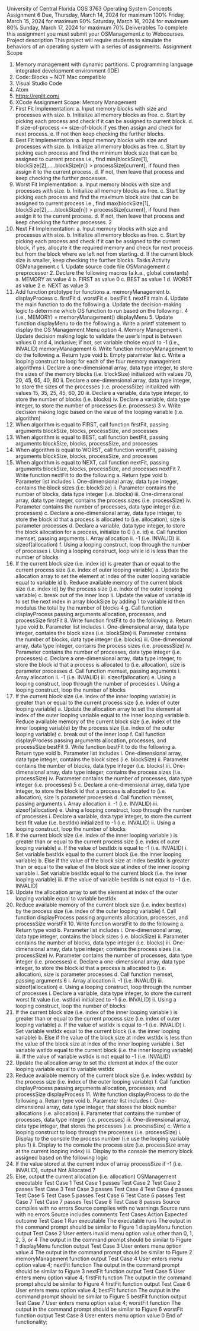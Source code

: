 University of Central Florida
CGS 3763 Operating System Concepts
Assignment 6
Due, Thursday, March 14, 2024 for maximum 100%
Friday, March 15, 2024 for maximum 90%
Saturday, March 16, 2024 for maximum 80%
Sunday, March 17, 2024 for maximum 70%
Deliverables
To complete this assignment you must submit your OSManagement.c to Webcourses.
Project description
This project will require students to simulate the behaviors of an operating system with a series of
assignments.
Assignment Scope
1. Memory management with dynamic partitions.
C programming language integrated development environment (IDE)
1. Code::Blocks ~ NOT Mac compatible
2. Visual Studio Code
3. Atom
4. https://replit.com/
5. XCode
Assignment Scope: Memory Management
1. First Fit Implementation:
a. Input memory blocks with size and processes with size.
b. Initialize all memory blocks as free.
c. Start by picking each process and check if it can be assigned to current block.
d. If size-of-process <= size-of-block if yes then assign and check for next process.
e. If not then keep checking the further blocks.
2. Best Fit Implementation:
a. Input memory blocks with size and processes with size.
b. Initialize all memory blocks as free.
c. Start by picking each process and find the minimum block size that can be assigned to
current process i.e., find min(blockSize[1], blockSize[2],.....blockSize[n]) >
processSize[current], if found then assign it to the current process.
d. If not, then leave that process and keep checking the further processes.
3. Worst Fit Implementation:
a. Input memory blocks with size and processes with size.
b. Initialize all memory blocks as free.
c. Start by picking each process and find the maximum block size that can be assigned to
current process i.e., find max(blockSize[1], blockSize[2],.....blockSize[n]) >
processSize[current], if found then assign it to the current process.
d. If not, then leave that process and keep checking the further processes.
2
4. Next Fit Implementation:
a. Input memory blocks with size and processes with size.
b. Initialize all memory blocks as free.
c. Start by picking each process and check if it can be assigned to the current block, if yes,
allocate it the required memory and check for next process but from the block where we
left not from starting.
d. If the current block size is smaller, keep checking the further blocks.
Tasks
Activity
OSManagement.c 1. Update source code file OSManagement.c
preprocessor 2. Declare the following macros (a.k.a., global constants)
a. MEMORY as value 4
b. FIRST as value 0
c. BEST as value 1
d. WORST as value 2
e. NEXT as value 3
3. Add function prototype for functions
a. memoryManagement
b. displayProcess
c. firstFit
d. worstFit
e. bestFit
f. nextFit
main 4. Update the main function to do the following
a. Update the decision-making logic to determine which OS function to
run based on the following
i. 4 (i.e., MEMORY) = memoryManagement()
displayMenu 5. Update function displayMenu to do the following
a. Write a printf statement to display the OS Management Menu option 4.
Memory Management
i. Update decision making logic to validate the user’s input is
between values 0 and 4, inclusive; if not, set variable choice
equal to -1 (i.e., INVALID)
memoryManagement 6. Write function memoryManagement to do the following
a. Return type void
b. Empty parameter list
c. Write a looping construct to loop for each of the four memory
management algorithms
i. Declare a one-dimensional array, data type integer, to store the
sizes of the memory blocks (i.e. blockSize) initialized with
values 70, 20, 45, 65, 40, 80
ii. Declare a one-dimensional array, data type integer, to store the
sizes of the processes (i.e. processSize) initialized with values
15, 35, 25, 45, 60, 20
iii. Declare a variable, data type integer, to store the number of
blocks (i.e. blocks)
iv. Declare a variable, data type integer, to store the number of
processes (i.e. processes)
3
v. Write decision making logic based on the value of the looping
variable (i.e. algorithm)
1. When algorithm is equal to FIRST, call function
firstFit, passing arguments blockSize, blocks,
processSize, and processes
2. When algorithm is equal to BEST, call function
bestFit, passing arguments blockSize, blocks,
processSize, and processes
3. When algorithm is equal to WORST, call function
worstFit, passing arguments blockSize, blocks,
processSize, and processes
4. When algorithm is equal to NEXT, call function
nextFit, passing arguments blockSize, blocks,
processSize, and processes
nextFit 7. Write function nextFit to do the following
a. Return type void
b. Parameter list includes
i. One-dimensional array, data type integer, contains the block
sizes (i.e. blockSize)
ii. Parameter contains the number of blocks, data type integer (i.e.
blocks)
iii. One-dimensional array, data type integer, contains the process
sizes (i.e. processSize)
iv. Parameter contains the number of processes, data type integer
(i.e. processes)
c. Declare a one-dimensional array, data type integer, to store the block id
that a process is allocated to (i.e. allocation), size is parameter
processes
d. Declare a variable, data type integer, to store the block allocation for a
process, initialize to 0 (i.e. id)
e. Call function memset, passing arguments
i. Array allocation
ii. -1 (i.e. INVALID)
iii. sizeof(allocation)
f. Using a looping construct, loop through the number of processes
i. Using a looping construct, loop while id is less than the number
of blocks
1. If the current block size (i.e. index id) is greater than or
equal to the current process size (i.e. index of outer
looping variable)
a. Update the allocation array to set the element
at index of the outer looping variable equal to
variable id
b. Reduce available memory of the current block
size (i.e. index id) by the process size (i.e.
index of the outer looping variable)
c. break out of the inner loop
ii. Update the value of variable id to set the next index in array
blockSize by adding 1 to variable id then modulus the total by
the number of blocks
4
g. Call function displayProcess passing arguments allocation, processes,
and processSize
firstFit 8. Write function firstFit to do the following
a. Return type void
b. Parameter list includes
i. One-dimensional array, data type integer, contains the block
sizes (i.e. blockSize)
ii. Parameter contains the number of blocks, data type integer (i.e.
blocks)
iii. One-dimensional array, data type integer, contains the process
sizes (i.e. processSize)
iv. Parameter contains the number of processes, data type integer
(i.e. processes)
c. Declare a one-dimensional array, data type integer, to store the block id
that a process is allocated to (i.e. allocation), size is parameter
processes
d. Call function memset, passing arguments
i. Array allocation
ii. -1 (i.e. INVALID)
iii. sizeof(allocation)
e. Using a looping construct, loop through the number of processes
i. Using a looping construct, loop the number of blocks
1. If the current block size (i.e. index of the inner looping
variable) is greater than or equal to the current process
size (i.e. index of outer looping variable)
a. Update the allocation array to set the element
at index of the outer looping variable equal to
the inner looping variable
b. Reduce available memory of the current block
size (i.e. index of the inner looping variable) by
the process size (i.e. index of the outer looping
variable)
c. break out of the inner loop
f. Call function displayProcess passing arguments allocation, processes,
and processSize
bestFit 9. Write function bestFit to do the following
a. Return type void
b. Parameter list includes
i. One-dimensional array, data type integer, contains the block
sizes (i.e. blockSize)
ii. Parameter contains the number of blocks, data type integer (i.e.
blocks)
iii. One-dimensional array, data type integer, contains the process
sizes (i.e. processSize)
iv. Parameter contains the number of processes, data type integer
(i.e. processes)
5
c. Declare a one-dimensional array, data type integer, to store the block id
that a process is allocated to (i.e. allocation), size is parameter
processes
d. Call function memset, passing arguments
i. Array allocation
ii. -1 (i.e. INVALID)
iii. sizeof(allocation)
e. Using a looping construct, loop through the number of processes
i. Declare a variable, data type integer, to store the current best fit
value (i.e. bestIdx) initialized to -1 (i.e. INVALID)
ii. Using a looping construct, loop the number of blocks
1. If the current block size (i.e. index of the inner looping
variable ) is greater than or equal to the current process
size (i.e. index of outer looping variable)
a. If the value of bestIdx is equal to -1 (i.e.
INVALID)
i. Set variable bestIdx equal to the
current block (i.e. the inner looping
variable)
b. Else if the value of the block size at index
bestIdx is greater than or equal to the value of
the block size at index of the inner looping
variable
i. Set variable bestIdx equal to the
current block (i.e. the inner looping
variable)
iii. If the value of variable bestIdx is not equal to -1 (i.e.
INVALID)
1. Update the allocation array to set the element at index
of the outer looping variable equal to variable bestIdx
2. Reduce available memory of the current block size (i.e.
index bestIdx) by the process size (i.e. index of the
outer looping variable)
f. Call function displayProcess passing arguments allocation, processes,
and processSize
worstFit 10. Write function worstFit to do the following
a. Return type void
b. Parameter list includes
i. One-dimensional array, data type integer, contains the block
sizes (i.e. blockSize)
ii. Parameter contains the number of blocks, data type integer (i.e.
blocks)
iii. One-dimensional array, data type integer, contains the process
sizes (i.e. processSize)
iv. Parameter contains the number of processes, data type integer
(i.e. processes)
c. Declare a one-dimensional array, data type integer, to store the block id
that a process is allocated to (i.e. allocation), size is parameter
processes
d. Call function memset, passing arguments
6
i. Array allocation
ii. -1 (i.e. INVALID)
iii. sizeof(allocation)
e. Using a looping construct, loop through the number of processes
i. Declare a variable, data type integer, to store the current worst
fit value (i.e. wstIdx) initialized to -1 (i.e. INVALID)
ii. Using a looping construct, loop the number of blocks
1. If the current block size (i.e. index of the inner looping
variable ) is greater than or equal to the current process
size (i.e. index of outer looping variable)
a. If the value of wstIdx is equal to -1 (i.e.
INVALID)
i. Set variable wstIdx equal to the
current block (i.e. the inner looping
variable)
b. Else if the value of the block size at index
wstIdx is less than the value of the block size
at index of the inner looping variable
i. Set variable wstIdx equal to the
current block (i.e. the inner looping
variable)
iii. If the value of variable wstIdx is not equal to -1 (i.e.
INVALID)
1. Update the allocation array to set the element at index
of the outer looping variable equal to variable wstIdx
2. Reduce available memory of the current block size (i.e.
index wstIdx) by the process size (i.e. index of the
outer looping variable)
f. Call function displayProcess passing arguments allocation, processes,
and processSize
displayProcess 11. Write function displayProcess to do the following
a. Return type void
b. Parameter list includes
i. One-dimensional array, data type integer, that stores the block
number allocations (i.e. allocation)
ii. Parameter that contains the number of processes, data type
integer (i.e. processes)
iii. One-dimensional array, data type integer, that stores the
processes (i.e. processSize)
c. Write a looping construct to loop through the processes (i.e.
processSize)
i. Display to the console the process number (i.e use the looping
variable plus 1)
ii. Display to the console the process size (i.e. processSize array
at the current looping index)
iii. Display to the console the memory block assigned based on the
following logic
1. If the value stored at the current index of array
processSize if -1 (i.e. INVALID), output Not
Allocated
7
2. Else, output the current allocation (i.e. allocation)
OSManagement executable
Test Case 1 Test Case 1 passes
Test Case 2 Test Case 2 passes
Test Case 3 Test Case 3 passes
Test Case 4 Test Case 4 passes
Test Case 5 Test Case 5 passes
Test Case 6 Test Case 6 passes
Test Case 7 Test Case 7 passes
Test Case 8 Test Case 8 passes
Source compiles with no errors
Source compiles with no warnings
Source runs with no errors
Source includes comments
Test Cases
Action Expected outcome
Test Case 1 Run executable The executable runs
The output in the command prompt should be similar
to Figure 1 displayMenu function output
Test Case 2 User enters invalid menu option
value other than 0, 1, 2, 3, or 4
The output in the command prompt should be similar
to Figure 1 displayMenu function output
Test Case 3 User enters menu option value 4 The output in the command prompt should be similar
to Figure 2 memoryManagement function output
Test Case 4 User enters menu option value 4;
nextFit function
The output in the command prompt should be similar
to Figure 3 nextFit function output
Test Case 5 User enters menu option value 4;
firstFit function
The output in the command prompt should be similar
to Figure 4 firstFit function output
Test Case 6 User enters menu option value 4;
bestFit function
The output in the command prompt should be similar
to Figure 5 bestFit function output
Test Case 7 User enters menu option value 4;
worstFit function
The output in the command prompt should be similar
to Figure 6 worstFit function output
Test Case 8 User enters menu option value 0 End of functionality;
